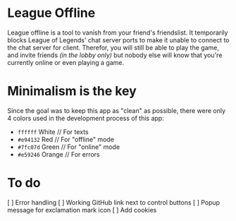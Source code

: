 # League Offline
League offline is a tool to vanish from your friend's friendslist. It temporarily blocks League of Legends' chat server ports to make it unable to connect to the chat server for client. Therefor, you will still be able to play the game, and invite friends *(in the lobby only)* but nobody else will know that you're currently online or even playing a game.

# Minimalism is the key
Since the goal was to keep this app as "clean" as possible, there were only 4 colors used in the development process of this app:

- `ffffff` White // For texts
- `#e94132` Red // For "offline" mode
- `#7fc07d` Green // For "online" mode
- `#e59246` Orange // For errors

# To do
[ ] Error handling
[ ] Working GitHub link next to control buttons
[ ] Popup message for exclamation mark icon
[ ] Add cookies
